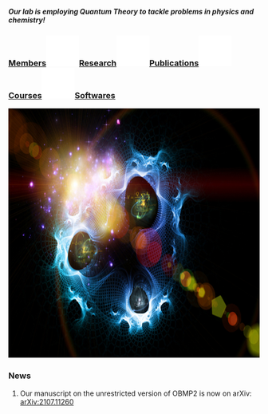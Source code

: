 **_Our lab is employing Quantum Theory to tackle problems in physics and chemistry!_**


### [Members](members.md)![Image](test_space.png)[Research](Research)![Image](test_space.png)[Publications](Publications)![Image](test_space.png)[Courses](Courses)![Image](test_space.png)[Softwares](Softwares)

<img src="test.jpg" width="750" height="500">


### News
1. Our manuscript on the unrestricted version of OBMP2 is now on arXiv: [arXiv:2107.11260](https://arxiv.org/abs/2107.11260)

